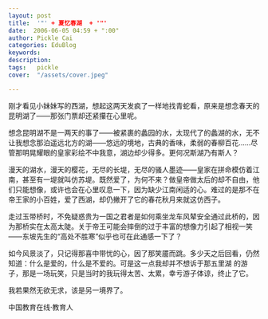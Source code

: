 ```yaml
---
layout: post  
title:  '"' + 夏忆春湖  + '"'
date:  2006-06-05 04:59 + ":00" 
author: Pickle Cai  
categories: EduBlog  
keywords: 
description:   
tags:	pickle   
cover:  "/assets/cover.jpeg"  

---  
```

    
刚才看见小妹妹写的西湖，想起这两天发疯了一样地找青蛇看，原来是想念春天的昆明湖了——那张门票却还紧攥在心里呢。



想念昆明湖不是一两天的事了——被紧裹的蠡园的水，太现代了的蠡湖的水，无不让我想念那泊遥远北方的湖——悠远的境地，古典的香味，柔弱的春柳百花……尽管那明晃耀眼的皇家彩绘不中我意，湖边却少得多。更何况斯湖乃有斯人？



漫天的湖水，漫天的樱花，无尽的长堤，无尽的骚人墨迹——皇家在拼命模仿着江南，甚至有一堤就叫仿苏堤。既然爱了，为何不来？做皇帝做太后的却不自由，他们只能想像，或许也会在心里叹息一下，因为缺少江南闲适的心。难过的是那不在帝王家的小百姓，爱了西湖，却仍撇开了它的春花秋月来就这仿西子。



走过玉带桥时，不免疑惑贵为一国之君者是如何乘坐龙车风辇安全通过此桥的，因为那桥实在太高太陡。关于帝王可能会摔倒的过于丰富的想像力引起了相视一笑——东坡先生的“高处不胜寒”似乎也可在此通感一下了？



 如今风景淡了，只记得那喜中带忧的心，因了那笑靥而跳。多少天之后回看，仍然知道：什么是爱的，什么是不爱的。可是这一点我却并不想诉于那五里湖 的游子，那是一场玩笑，只是当时的我玩得太苦、太累，幸亏游子体谅，终止了它。



我若果然无欲无求，该是另一境界了。



		    
 中国教育在线·教育人

